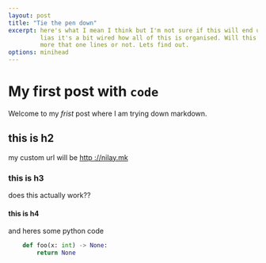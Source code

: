 ```yaml
---
layout: post
title: "Tie the pen down"
excerpt: here's what I mean I think but I'm not sure if this will end up in multiple 
         lias it's a bit wired how all of this is organised. Will this now end up in 
         more that one lines or not. Lets find out.
options: minihead
---
```


# My first post with `code`

Welcome to my *frist* post where I am trying down markdown.

## this is h2
my custom url will be [http ://nilay.mk](http://nilay.mk)

### this is h3

does this actually work??

#### this is h4

and heres some python code

```python
    def foo(x: int) -> None:
        return None
```
